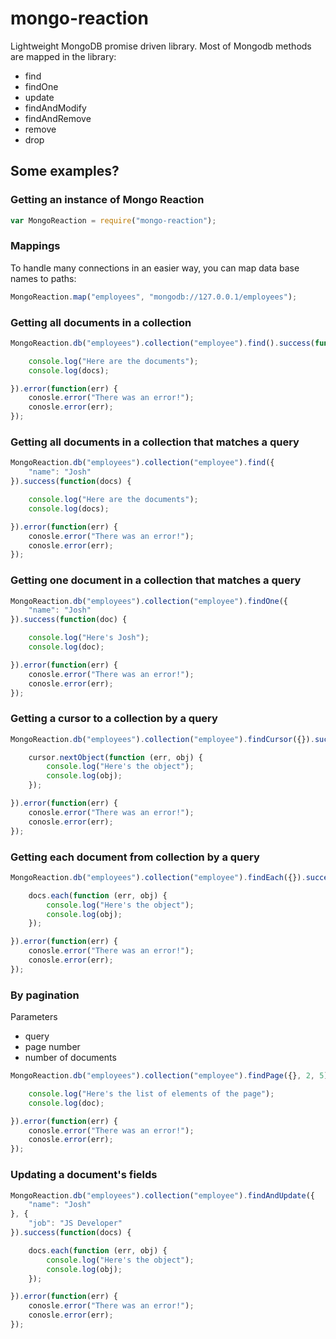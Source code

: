 mongo-reaction
==============

Lightweight MongoDB promise driven library.
Most of Mongodb methods are mapped in the library:

  * find
  * findOne
  * update
  * findAndModify
  * findAndRemove
  * remove
  * drop

## Some examples?

### Getting an instance of Mongo Reaction

```javascript
var MongoReaction = require("mongo-reaction");
```

### Mappings

To handle many connections in an easier way, you can map data base names to paths:

```javascript
MongoReaction.map("employees", "mongodb://127.0.0.1/employees");
```

### Getting all documents in a collection
```javascript
MongoReaction.db("employees").collection("employee").find().success(function(docs) {

    console.log("Here are the documents");
    console.log(docs);

}).error(function(err) {
    conosle.error("There was an error!");
    conosle.error(err);
});
```

### Getting all documents in a collection that matches a query
```javascript
MongoReaction.db("employees").collection("employee").find({
    "name": "Josh"
}).success(function(docs) {

    console.log("Here are the documents");
    console.log(docs);

}).error(function(err) {
    conosle.error("There was an error!");
    conosle.error(err);
});
```

### Getting one document in a collection that matches a query
```javascript
MongoReaction.db("employees").collection("employee").findOne({
    "name": "Josh"
}).success(function(doc) {

    console.log("Here's Josh");
    console.log(doc);

}).error(function(err) {
    conosle.error("There was an error!");
    conosle.error(err);
});
```

### Getting a cursor to a collection by a query
```javascript
MongoReaction.db("employees").collection("employee").findCursor({}).success(function(collection) {

    cursor.nextObject(function (err, obj) {
        console.log("Here's the object");
        console.log(obj);
    });

}).error(function(err) {
    conosle.error("There was an error!");
    conosle.error(err);
});

```

### Getting each document from collection by a query
```javascript
MongoReaction.db("employees").collection("employee").findEach({}).success(function(docs) {

    docs.each(function (err, obj) {
        console.log("Here's the object");
        console.log(obj);
    });

}).error(function(err) {
    conosle.error("There was an error!");
    conosle.error(err);
});
```

### By pagination

Parameters
 * query
 * page number
 * number of documents

```javascript
MongoReaction.db("employees").collection("employee").findPage({}, 2, 5).success(function(docs) {

    console.log("Here's the list of elements of the page");
    console.log(doc);

}).error(function(err) {
    conosle.error("There was an error!");
    conosle.error(err);
});
```

### Updating a document's fields
```javascript
MongoReaction.db("employees").collection("employee").findAndUpdate({
    "name": "Josh"
}, {
    "job": "JS Developer"
}).success(function(docs) {

    docs.each(function (err, obj) {
        console.log("Here's the object");
        console.log(obj);
    });

}).error(function(err) {
    conosle.error("There was an error!");
    conosle.error(err);
});
```